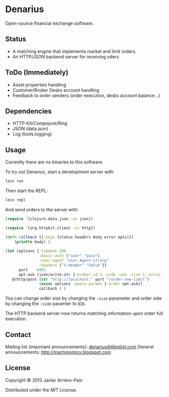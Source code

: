 # Denarius

Open-source financial exchange software.

## Status

- A matching engine that implements market and limit orders.
- An HTTP/JSON backend server for receiving oders

## ToDo (Immediately)

- Asset properties handling
- Customer/Broker Desks account handling
- Feedback to order senders (order execution, desks account balance...)

## Dependencies

- HTTP-Kit/Compojure/Ring
- JSON (data.json)
- Log (tools.logging)

## Usage

Currently there are no binaries to this software.

To try out Denarius, start a development server with:

```Bash
lein run
```

Then start the REPL:

```Bash
lein repl
```

And send orders to the server with:

```Clojure
(require '[clojure.data.json :as json])

(require '[org.httpkit.client :as http])

(defn callback [{:keys [status headers body error opts]}]
	(println body) )
       
(let [options {:timeout 200
               :basic-auth ["user" "pass"]
               :user-agent "User-Agent-string"
               :headers {"X-Header" "Value"}}
      port    8081
      opt-ask (json/write-str {:broker-id 1 :side :ask :size 1 :price 10})]
   @(http/post (str "http://localhost:" port "/order-new-limit")
               (assoc options :query-params {:order opt-ask})
               callback ) )
```

You can change order size by changing the ``:size`` parameter and order
side by changing the ``:side`` paramter to ``BID``.

The HTTP backend server now returns matching information upon order full execution.


## Contact

Mailing list (important announcements): denarius@librelist.com
General announcements: http://machinomics.blogspot.com

## License

Copyright © 2013 Javier Arriero-Pais

Distributed under the MIT License.
